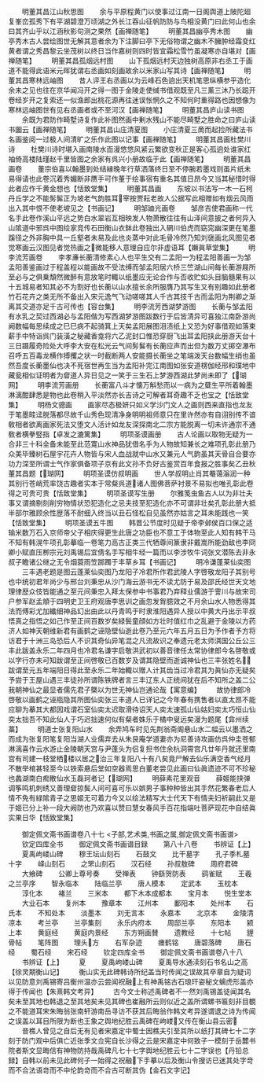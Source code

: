 <!-- { "loadSidebar": true } -->
　　明董其昌江山秋思图
　　余与平原程黄门以使事过江南一日阁舆道上陂陀廻复峯峦孤秀下有平湖碧澄万顷湖之外长江吞山征帆防防与鸟相没黄门曰此何山也余曰其齐山乎以江涵秋影句测之果然【画禅随笔】
　　明董其昌幽亭秀木图
　　幽亭秀木古人尝绘图世无解其意者余为下注脚曰亭下无俗物谓之幽木不臃肿经霜变红黄者谓之秀昌黎云坐茂树以终日当作嘉树则四时皆宜霜松雪竹虽凝寒亦自堪对【画禅随笔】
　　明董其昌孤烟远村图
　　山下孤烟远村天边独树高原非右丞工于画道不能得此语米元晖犹谓右丞画如刻画故余以米家山写其诗【画禅随笔】
　　明董其昌寒林远岫图
　　昔人评王右丞画以为云峰石色逈出天机笔思纵横参乎造化余未之见也往在京华闻冯开之得一图于金陵走使缄书借观既至凡三薰三沐乃长跽开卷经岁开之复索还一似渔郎出桃花源再往迷误怅惘久之不知何时重得路也因想像为寒林远岫图世有见右丞画者或不至河汉【画禅随笔】
　　明董其昌庐山读书图
　　余既为君防作畸墅诗复作此补图然画中剰水残山不能尽畸墅之胜命之曰庐山读书圗云【画禅随笔】
　　明董其昌山庄清夏图
　　小庄清夏三啇而起捡所藏法书名画鉴阅一过极人间清旷之乐作此图以记事【画禅随笔】
　　明董其昌画杜樊川诗
　　杜樊川诗时堪入画南陵水靣漫悠悠风紧云繁欲变秋正是客心孤逈处谁家红袖倚高楼陆瑾赵千里皆图之余家有呉兴小册故临于此【画禅随笔】
　　明董其昌画卷
　　董宗伯喜以翰墨到处结縁晚年行草洒落终日至不停腕若墨戏则虽片纸未易得请也此卷沉着秀媚断非赝手可作董于绘事宿有重名其值日昂今又当其秘惜时得此者应作千黄金想也【恬致堂集】
　　明董其昌画
　　东坡以书法写一木一石柯丹丘学之不能髣髴正为坡老气韵胜耳宰按贾耘老故人公据写此相赠如有烟云风雨出入其中恨不使老坡见之【书画记】
　　明邹廸光画卷
　　邹彦吉使君画称一代名手此卷作溪山平远之势白水翠岩互相映发人物萧散往往有山泽间意披之者何异入山隂道中邪呉中图绘家竞传石田衡山衣鉢此卷独出入辋川伯虎而窈窕幽深更在笔墨蹊径之外非胸中具一丘壑者未易及此也炎蒸中对此毛骨冷然乃知刘襃画北风图见者觉寒画云汉图见者觉热画之微能移人意理自应尔非虚语耳【嬾眞草堂集】
　　明李流芳画卷
　　李孝亷长蘅清修素心人也平生交有二孟阳一为程孟阳善画一为邹孟阳善鉴画过于程盖程以能画故不受法缚而邹孟阳居六桥三竺湖山间每长蘅游屐所至必与之俱乗頽然微醉有意放笔时輙以纸墨应无论合作与否收贮如头目脑髓果有以十五城易者知其必不为割好也长蘅以山水擅长余所服膺乃其写生又有别趣如此册者竹石花卉之类无所不备出入宋元逸气飞动嗟嗟其人千古其技千古而孟阳为荆卿之渐离其交道亦足千古可传也【容台集】
　　明李流芳西湖梦游图
　　长蘅与邹孟阳有水乳之契过西湖必与孟阳偕为写西湖梦游图跋数行于后皆清异可喜独江南卧游尚阙数幅每思续成之巳巳病不起骑箕上天矣孟阳展图泪渍纸上又恐为好事借观如落束薪手中特诣呉门装潢之秘藏香龛将六乙泥封口惟恐穿厨飞出耳孟阳挟此册游天台十三日蹑履奇险处大呼李大安在松光云气间髣髴有长蘅应声而出但为数万丈掷空瀑布召呼五百毒龙横作搏攫之状一时截断两人安能摄长蘅坐之笔端泼天台数幅生绡也虽然吾度长蘅墨仙也决不死宿世再生当为孟阳补完江南图如张安道楞伽经邢和璞地中藏瓮相似证明者为睂道人异日见之一笑于三生石上梦游西湖此梦尚未即了【瑚网】
　　明李流芳画册
　　长蘅富八斗才懐万斛愁而以一病为之糵生平所着翰墨淋漓酣肆悉是物也此卷稍入平淡然亦长吉诗之可解者耳奇趣不乏也宝之【恬致堂集】
　　明杨文骢画
　　画家尽态极妍只如义学沙门文人之画则西来直指也龙友于笔墨畦迳脱落都尽故千山秀色现清净身明明祖师意只在里许然亦有自诩别传不谙敎相者欲离画家死法又堕文人活计如龙友深探南北二宗方能脱离一切未许通宗不通敎者横拳竪指【卓发之漉篱集】
　　明项圣谟画册
　　古人论画以取物无疑为一合非三十科全备未能至此范寛山水神品犹借名手为人物故知兼长之难项孔彰此册乃众美毕臻树石屋宇花卉人物皆与宋人血战就中山水又兼元人气韵虽其天骨自合要亦功力深至所谓士气作家俱备项子京有此文孙不负好古鉴赏百年食报之胜事矣乙丑秋董其昌题【瑚网】
　　明项圣谟仿叔明画
　　世人学叔明止肖其罨蔼滃润一种其别行苍峭荒率饶古趣者实本于常粲呉道诸人图佛菩萨衬景不易拟也唯孔彰此卷得之可贵可贵【恬致堂集】
　　明项圣谟写生册
　　尔雅笺虫鱼古人以为非壮夫事又谓摘剔刻削穷物情状恐犯造化之忌夫技至犯造化亦不可谓非壮矣孔彰此册大抵半部尔雅顾余性歴落不耐细入终当以丑石怪松自见虽然亦姑言之耳未能践也一笑【恬致堂集】
　　明项圣谟五牛图
　　韩晋公节度时见疑于帝李邺侯百口保之适输米数万石入京师帝父子相庆得更生此唐之功臣也不意工于体物至此人知有韩干马不知有韩滉牛项孔彰摹临一卷笔力高古正类三代牺尊间篆隶非戴嵩所能劲敌也李冏卿小赋直压栁宗元刘禹锡后宜倩名手写相牛经一篇而以李涉牧牛词张文潜陈去非永叔子瞻诸公继之无令烟蓑雨笠踯躅于丰草乡耳【书画记】
　　明冷谦蓬莱仙奕图
　　三丰遇老题是图云蓬莱仙奕图乃龙阳子冷君所作君武陵人字啓敬龙阳子其别号也中统初君年尚少与邢台刘秉忠从沙门海云游书无不读尤防于易及邵氏经世天文地理律歴众伎皆能通之至元间秉忠入拜太保参中书事君乃弃释业儒游于霅川与故宋司户参军赵孟頫于四明史卫王府观唐李思训之画忽发胷臆效之不月余山水人物悉得其法而傅彩尤加纎细神品幻出由此以丹青鸣于时隶淮阳遇异人授以中黄大丹出示平叔悟真之指悟之如己作至正间百数岁矣緑鬓童顔如方壮时值红巾之乱避于金陵以方药济人如神天朝维新君有画鹤之诬隐壁仙逝此卷乃至元六年五月五日为予作者予方将访君于十洲三岛恐后人不识其奇仙异笔混之凡流故识之奉遗元老太师淇国公丘公三丰此跋盖永乐二年四月也冷君名谦字启敬洪武初以善音律任太常协律郎今名啓敬或以字行亦未可知跋谓至正间啓敬已百数岁及谓其隐壁而逝诚神仙也三丰张姓名跋谓至元五年端阳日得此至永乐二年始輙以赠人计其齿当过冷君其为眞仙亦无疑矣予尝于王屋山遇三丰徒孙所谓陈铁牌者言三丰辽东人正统间犹在后不知所之盖二公我朝神仙之最显者儒先君子槩以为世无神仙岂通论哉【寓意编】
　　故协律郎冷啓敬以画鹤之诬瓶隐其所图仙奕张三丰道人已详记之今年春有携售者以直太昂不能应聊为摹其大都因戏谓石室仙奕太迟取滑待诏天人奕太速孤山仙姑妇奕太巧恒山仙奕太拙吾不知此仙人于巧迟拙速何似有粲者姝乐于橘中叟远矣漫为题尾【弇州续藁】
　　明道士张复阳山水
　　余弄鸠车时见先荆翁斋阁悬山水二幅云以墨洒之而成为张复阳笔复阳当湖人业儒弃去从朱艮庵学道妻亦为尼善诗攻画仿呉仲圭苍郁淋漓喜作云水游止金陵朝天宫与尹蓬头为侣复担书住余杭洞霄宫凡廿年丹就还里南宫有司建一枝堂栖楼以居之治三年复阳八十有八矣竟尸解去仙乐满空香气经月不散举棺甚轻至今以铁索悬后堂如空器焉思白董老尝见此画曰仙眞遗迹不可不珍秘也蠡湖南白痴散仙水玉磊珂者记【瑚网】
　　明薛素花里观音
　　薛姬能挟弹调筝鸣机刺绣又善理睂掠鬓人间可喜可乐以娯男子事种种皆出其手然花繁春老后人情不免有緑隂青子之思姬无可着力今又以绘法精写大士代天下有情夫妇祈嗣此又是于姬已分上补一段大阙防也乃欢喜以赞曰慧女春风手百花指端吐菩萨现花中自结眞实果日华【恬致堂集】








　　御定佩文斋书画谱卷八十七
<子部,艺术类,书画之属,御定佩文斋书画谱>
　　钦定四库全书
　　御定佩文斋书画谱目録
　　第八十八卷
　　书辨证【上】
　　夏禹岣嵝山碑
　　穆王坛山刻石
　　石鼓文
　　比干墓字
　　孔子季札墓十字
　　峄山刻石
　　之罘山刻石
　　汉石经
　　孙叔敖碑
　　周府君碑
　　大飨碑
　　公卿上尊号奏
　　受禅表
　　钟繇贺防表
　　鹞雀赋
　　王羲之兰亭序
　　智永临本
　　陆临兰亭
　　唐人模本
　　定武本
　　玉枕本
　　淳化本
　　褚兰
　　三米本
　　都下木本成都本
　　宝月本
　　悦生堂本
　　大业石本
　　复州本
　　豫章本
　　江州本
　　鄱阳本
　　处州本
　　石氏本
　　不知处本
　　淡墨本
　　刘无言本
　　永嘉本
　　北京本
　　金陵清凉本
　　考兰亭
　　兰亭集刻
　　永乐内府本
　　周邸兰亭
　　东阳本
　　颍上本
　　黄庭经
　　黄庭内景经
　　东方朔画賛
　　遗教经
　　十七帖
　　貍骨帖
　　笔阵图
　　理头方
　　右军杂迹
　　瘗鹤铭
　　唐碧落碑
　　唐石经
　　蜀石经
　　宋石经
　　钦定四库全书
　　御定佩文斋书画谱卷八十八
　　书辨证【上】
　　夏
　　夏禹岣嵝山碑
　　夏禹导水通渎刻石书名山之高【徐灵期衡山记】
　　衡山实无此碑韩诗所纪盖当时传闻之误故其卒章自为疑词以见防意刘禹锡寄吕衡州温亦云尝闻祝融上有神禹铭古石琅玕姿秘文螭虎形盖亦得于传闻也【朱熹韩文考异】
　　古今文士称述禹碑者不一然刘禹锡盖徒闻其名矣未至其地也韩退之至其地矣未见其碑也崔融所云则似近之盖所谓螺书匾刻非目覩之不能道耳宋朱晦翁张南轩游南岳寻访不获其后晦翁作韩文考异遂谓退之诗为传闻之误盖以耳目所限为断也王象之舆地纪胜云禹碑在岣嵝又传在衡山县云密
　　昔樵人曾见之自后无有见者宋嘉定中蜀士因樵夫引至其所以纸打其碑七十二字刻于防门观中后俱亡近张季文佥宪自长沙得之云是宋嘉定中何致子一模刻于岳麓书院者斯文显晦信有神物防持哉禹碑凡七十七字舆地纪胜云七十二字误也【丹铅总録】自韩以前未见此碑何子一始得之祝融下手摹以后及衡山令搜访已迷其处字竒而不合法语竒而不中伦韵竒而不合古可断其伪【金石文字记】
